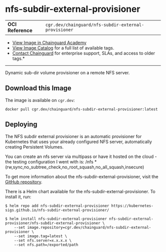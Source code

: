 <!--monopod:start-->
# nfs-subdir-external-provisioner
| | |
| - | - |
| **OCI Reference** | `cgr.dev/chainguard/nfs-subdir-external-provisioner` |


* [View Image in Chainguard Academy](https://edu.chainguard.dev/chainguard/chainguard-images/reference/nfs-subdir-external-provisioner/overview/)
* [View Image Catalog](https://console.enforce.dev/images/catalog) for a full list of available tags.
* [Contact Chainguard](https://www.chainguard.dev/chainguard-images) for enterprise support, SLAs, and access to older tags.*

---
<!--monopod:end-->

<!--overview:start-->
Dynamic sub-dir volume provisioner on a remote NFS server.
<!--overview:end-->

<!--getting:start-->
## Download this Image
The image is available on `cgr.dev`:

```
docker pull cgr.dev/chainguard/nfs-subdir-external-provisioner:latest
```
<!--getting:end-->

<!--body:start-->
## Deploying

The NFS subdir external provisioner is an automatic provisioner for Kubernetes that uses your already configured NFS server, automatically creating Persistent Volumes.

You can create an nfs server via multipass or have it hosted on the cloud - the testing configuration I went with is: /nfs *(rw,sync,no_subtree_check,no_root_squash,no_all_squash,insecure)

To get more information about the nfs-subdir-external-provisioner, visit the [GitHub repository](https://github.com/kubernetes-sigs/nfs-subdir-external-provisioner).

There is a Helm chart available for the nfs-subdir-external-provisioner. To install it, run:

```
$ helm repo add nfs-subdir-external-provisioner https://kubernetes-sigs.github.io/nfs-subdir-external-provisioner/

$ helm install nfs-subdir-external-provisioner nfs-subdir-external-provisioner/nfs-subdir-external-provisioner \
    --set image.repository=cgr.dev/chainguard/nfs-subdir-external-provisioner \
    --set image.tag=latest \
    --set nfs.server=x.x.x.x \
    --set nfs.path=/exported/path
```
<!--body:end-->
